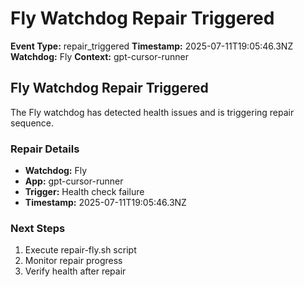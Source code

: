 # Fly Watchdog Repair Triggered

**Event Type:** repair_triggered
**Timestamp:** 2025-07-11T19:05:46.3NZ
**Watchdog:** Fly
**Context:** gpt-cursor-runner


## Fly Watchdog Repair Triggered

The Fly watchdog has detected health issues and is triggering repair sequence.

### Repair Details
- **Watchdog:** Fly
- **App:** gpt-cursor-runner
- **Trigger:** Health check failure
- **Timestamp:** 2025-07-11T19:05:46.3NZ

### Next Steps
1. Execute repair-fly.sh script
2. Monitor repair progress
3. Verify health after repair


